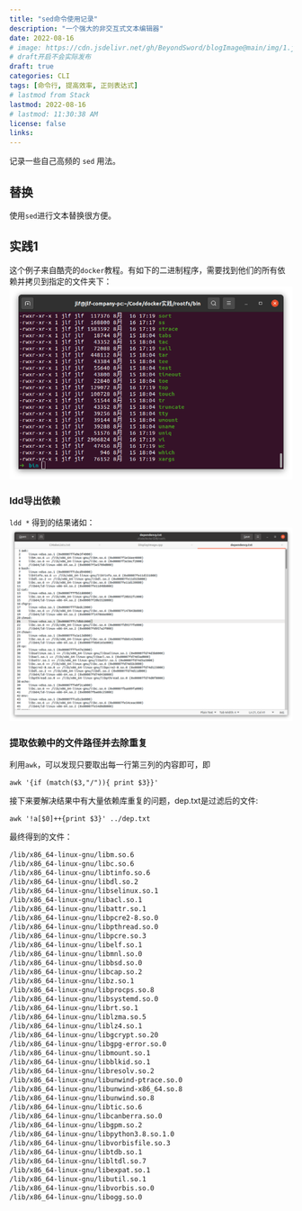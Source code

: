 ```yaml
---
title: "sed命令使用记录"
description: "一个强大的非交互式文本编辑器"
date: 2022-08-16
# image: https://cdn.jsdelivr.net/gh/BeyondSword/blogImage@main/img/1.jpg
# draft开启不会实际发布
draft: true
categories: CLI
tags: [命令行, 提高效率, 正则表达式]
# lastmod from Stack
lastmod: 2022-08-16
# lastmod: 11:30:38 AM
license: false
links:
---
```


记录一些自己高频的 `sed` 用法。

## 替换
使用`sed`进行文本替换很方便。


## 实践1
这个例子来自酷壳的`docker`教程。有如下的二进制程序，需要找到他们的所有依赖并拷贝到指定的文件夹下：
![](2022-08-16-17-52-04.png)
### ldd导出依赖
`
ldd *
`
得到的结果诸如：
![](2022-08-16-17-56-06.png)
### 提取依赖中的文件路径并去除重复
利用`awk`，可以发现只要取出每一行第三列的内容即可，即
```
awk '{if (match($3,"/")){ print $3}}'
```
接下来要解决结果中有大量依赖库重复的问题，dep.txt是过滤后的文件:
```
awk '!a[$0]++{print $3}' ../dep.txt
```
最终得到的文件：
```
/lib/x86_64-linux-gnu/libm.so.6
/lib/x86_64-linux-gnu/libc.so.6
/lib/x86_64-linux-gnu/libtinfo.so.6
/lib/x86_64-linux-gnu/libdl.so.2
/lib/x86_64-linux-gnu/libselinux.so.1
/lib/x86_64-linux-gnu/libacl.so.1
/lib/x86_64-linux-gnu/libattr.so.1
/lib/x86_64-linux-gnu/libpcre2-8.so.0
/lib/x86_64-linux-gnu/libpthread.so.0
/lib/x86_64-linux-gnu/libpcre.so.3
/lib/x86_64-linux-gnu/libelf.so.1
/lib/x86_64-linux-gnu/libmnl.so.0
/lib/x86_64-linux-gnu/libbsd.so.0
/lib/x86_64-linux-gnu/libcap.so.2
/lib/x86_64-linux-gnu/libz.so.1
/lib/x86_64-linux-gnu/libprocps.so.8
/lib/x86_64-linux-gnu/libsystemd.so.0
/lib/x86_64-linux-gnu/librt.so.1
/lib/x86_64-linux-gnu/liblzma.so.5
/lib/x86_64-linux-gnu/liblz4.so.1
/lib/x86_64-linux-gnu/libgcrypt.so.20
/lib/x86_64-linux-gnu/libgpg-error.so.0
/lib/x86_64-linux-gnu/libmount.so.1
/lib/x86_64-linux-gnu/libblkid.so.1
/lib/x86_64-linux-gnu/libresolv.so.2
/lib/x86_64-linux-gnu/libunwind-ptrace.so.0
/lib/x86_64-linux-gnu/libunwind-x86_64.so.8
/lib/x86_64-linux-gnu/libunwind.so.8
/lib/x86_64-linux-gnu/libtic.so.6
/lib/x86_64-linux-gnu/libcanberra.so.0
/lib/x86_64-linux-gnu/libgpm.so.2
/lib/x86_64-linux-gnu/libpython3.8.so.1.0
/lib/x86_64-linux-gnu/libvorbisfile.so.3
/lib/x86_64-linux-gnu/libtdb.so.1
/lib/x86_64-linux-gnu/libltdl.so.7
/lib/x86_64-linux-gnu/libexpat.so.1
/lib/x86_64-linux-gnu/libutil.so.1
/lib/x86_64-linux-gnu/libvorbis.so.0
/lib/x86_64-linux-gnu/libogg.so.0
```